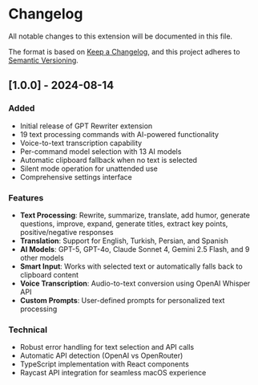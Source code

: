 # Changelog

All notable changes to this extension will be documented in this file.

The format is based on [Keep a Changelog](https://keepachangelog.com/en/1.0.0/),
and this project adheres to [Semantic Versioning](https://semver.org/spec/v2.0.0.html).

## [1.0.0] - 2024-08-14

### Added
- Initial release of GPT Rewriter extension
- 19 text processing commands with AI-powered functionality
- Voice-to-text transcription capability
- Per-command model selection with 13 AI models
- Automatic clipboard fallback when no text is selected
- Silent mode operation for unattended use
- Comprehensive settings interface

### Features
- **Text Processing**: Rewrite, summarize, translate, add humor, generate questions, improve, expand, generate titles, extract key points, positive/negative responses
- **Translation**: Support for English, Turkish, Persian, and Spanish
- **AI Models**: GPT-5, GPT-4o, Claude Sonnet 4, Gemini 2.5 Flash, and 9 other models
- **Smart Input**: Works with selected text or automatically falls back to clipboard content
- **Voice Transcription**: Audio-to-text conversion using OpenAI Whisper API
- **Custom Prompts**: User-defined prompts for personalized text processing

### Technical
- Robust error handling for text selection and API calls
- Automatic API detection (OpenAI vs OpenRouter)
- TypeScript implementation with React components
- Raycast API integration for seamless macOS experience
